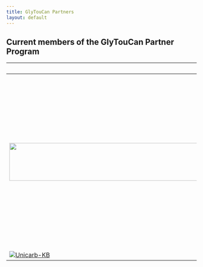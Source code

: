 ```yaml
---
title: GlyTouCan Partners
layout: default
---
```

## Current members of the GlyTouCan Partner Program

Member  | About | Sponsor 
-------- | --- | ------- 
<a href="http://unicarb-db.expasy.org/"> <img src="http://glytoucan.github.io/images/Partner/partner-unicarbdb.png" width="1800" height="100"> </a>  | In the endeavour to make glycomics a part of mainstream life science research, we believe that it is important to assemble glycan structure databases together with the experimental attributes this data has generated. <br> See more [details](http://unicarb-db.expasy.org/about#sthash.lggrU6W7.dpuf) | --
[![Unicarb-KB](http://glytoucan.github.io/images/Partner/partner-unicarbkb.png)](http://www.unicarbkb.org/) | -- | --

